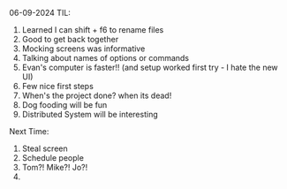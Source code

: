 06-09-2024
TIL:
1. Learned I can shift + f6 to rename files
2. Good to get back together
3. Mocking screens was informative
4. Talking about names of options or commands
5. Evan's computer is faster!! (and setup worked first try - I hate the new UI)
6. Few nice first steps
7. When's the project done? when its dead!
8. Dog fooding will be fun
9. Distributed System will be interesting

Next Time:
1. Steal screen
2. Schedule people
3. Tom?! Mike?! Jo?!
4. 